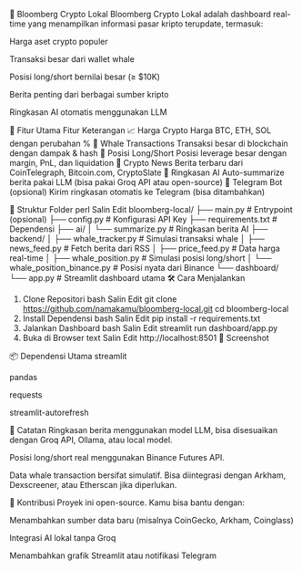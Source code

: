 📰 Bloomberg Crypto Lokal 
Bloomberg Crypto Lokal adalah dashboard real-time yang menampilkan informasi pasar kripto terupdate, termasuk:

Harga aset crypto populer

Transaksi besar dari wallet whale

Posisi long/short bernilai besar (≥ $10K)

Berita penting dari berbagai sumber kripto

Ringkasan AI otomatis menggunakan LLM

🚀 Fitur Utama
Fitur	Keterangan
📈 Harga Crypto	Harga BTC, ETH, SOL dengan perubahan %
🐋 Whale Transactions	Transaksi besar di blockchain dengan dampak & hash
📍 Posisi Long/Short	Posisi leverage besar dengan margin, PnL, dan liquidation
📰 Crypto News	Berita terbaru dari CoinTelegraph, Bitcoin.com, CryptoSlate
🧠 Ringkasan AI	Auto-summarize berita pakai LLM (bisa pakai Groq API atau open-source)
💬 Telegram Bot (opsional)	Kirim ringkasan otomatis ke Telegram (bisa ditambahkan)

🧱 Struktur Folder
perl
Salin
Edit
bloomberg-local/
├── main.py                # Entrypoint (opsional)
├── config.py              # Konfigurasi API Key
├── requirements.txt       # Dependensi
├── ai/
│   └── summarize.py       # Ringkasan berita AI
├── backend/
│   ├── whale_tracker.py   # Simulasi transaksi whale
│   ├── news_feed.py       # Fetch berita dari RSS
│   ├── price_feed.py      # Data harga real-time
│   ├── whale_position.py  # Simulasi posisi long/short
│   └── whale_position_binance.py # Posisi nyata dari Binance
└── dashboard/
    └── app.py             # Streamlit dashboard utama
🛠️ Cara Menjalankan
1. Clone Repositori
bash
Salin
Edit
git clone https://github.com/namakamu/bloomberg-local.git
cd bloomberg-local
2. Install Dependensi
bash
Salin
Edit
pip install -r requirements.txt
3. Jalankan Dashboard
bash
Salin
Edit
streamlit run dashboard/app.py
4. Buka di Browser
text
Salin
Edit
http://localhost:8501
📸 Screenshot


📦 Dependensi Utama
streamlit

pandas

requests

streamlit-autorefresh

📌 Catatan
Ringkasan berita menggunakan model LLM, bisa disesuaikan dengan Groq API, Ollama, atau local model.

Posisi long/short real menggunakan Binance Futures API.

Data whale transaction bersifat simulatif. Bisa diintegrasi dengan Arkham, Dexscreener, atau Etherscan jika diperlukan.

🤝 Kontribusi
Proyek ini open-source. Kamu bisa bantu dengan:

Menambahkan sumber data baru (misalnya CoinGecko, Arkham, Coinglass)

Integrasi AI lokal tanpa Groq

Menambahkan grafik Streamlit atau notifikasi Telegram
